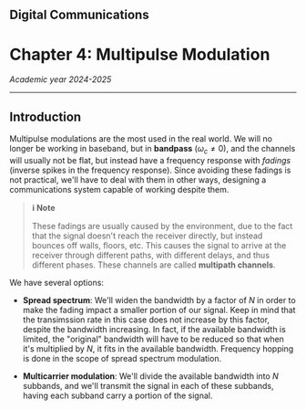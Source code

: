 ## Digital Communications <!-- omit in toc -->

# Chapter 4: Multipulse Modulation

*Academic year 2024-2025*  

---

<!--
* Spread spectrum modulation
* Multicarrier modulation

$$
g(t) → s(t) = ∑_n A[n] g(t-nT)
$$
-->

## Introduction

Multipulse modulations are the most used in the real world. We will no longer be
working in baseband, but in **bandpass** ($ω_c≠0$), and the channels will
usually not be flat, but instead have a frequency response with *fadings*
(inverse spikes in the frequency response). Since avoiding these fadings is not
practical, we'll have to deal with them in other ways, designing a
communications system capable of working despite them.

> **:information_source: Note**
>
> These fadings are usually caused by the environment, due to the fact that the
> signal doesn't reach the receiver directly, but instead bounces off walls,
> floors, etc. This causes the signal to arrive at the receiver through
> different paths, with different delays, and thus different phases. These
> channels are called **multipath channels**.

We have several options:

* **Spread spectrum**: We'll widen the bandwidth by a factor of $N$ in order to
  make the fading impact a smaller portion of our signal. Keep in mind that the
  transimssion rate in this case does not increase by this factor, despite the
  bandwidth increasing. In fact, if the available bandwidth is limited, the
  "original" bandwidth will have to be reduced so that when it's multiplied by
  $N$, it fits in the available bandwidth. Frequency hopping is done in the
  scope of spread spectrum modulation.

* **Multicarrier modulation**: We'll divide the available bandwidth into $N$
  subbands, and we'll transmit the signal in each of these subbands, having each
  subband carry a portion of the signal.
